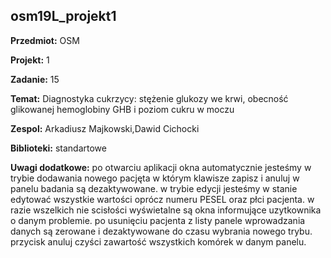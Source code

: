 ## osm19L_projekt1

**Przedmiot:** OSM

**Projekt:** 1

**Zadanie:** 15

**Temat:**  Diagnostyka cukrzycy: stężenie glukozy we krwi,
obecność glikowanej hemoglobiny GHB i poziom cukru w moczu 

**Zespol:** Arkadiusz Majkowski,Dawid Cichocki

**Biblioteki:** standartowe

**Uwagi dodatkowe:** 
	po otwarciu aplikacji okna automatycznie jesteśmy w trybie dodawania nowego pacjęta
w którym klawisze zapisz i anuluj w panelu badania są dezaktywowane.
	w trybie edycji jesteśmy w stanie edytować wszystkie wartości oprócz numeru PESEL oraz płci 
pacjenta.
	w razie wszelkich nie scisłości wyświetalne są okna informujące uzytkownika o danym problemie. 
	po usunięciu pacjenta z listy panele wprowadzania danych są zerowane i dezaktywowane do czasu
wybrania nowego trybu.
    przycisk anuluj czyści zawartość wszystkich komórek w danym panelu.
